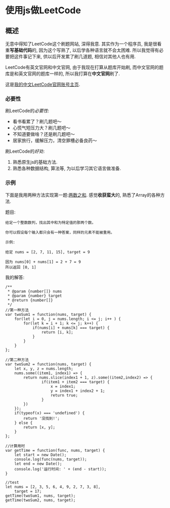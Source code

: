 # 使用js做LeetCode

## 概述

无意中得知了LeetCode这个刷题网站, 深得我意. 其实作为一个程序员, 我是很看重**写基础代码**的, 因为这个写熟了, 以后学各种语言就不会太困难. 所以我觉得有必要把这件事记下来, 供以后开发累了刷几道题, 相信对其他人也有用.

LeetCode有英文官网和中文官网, 由于我现在打算从题库开始刷, 而中文官网的题库是和英文官网的题库一样的, 所以我打算在**中文官网**刷了.

这是[我的中文LeetCode官网账号主页](https://leetcode-cn.com/sishenhei7/).

### 必要性

刷LeetCode的*必要性*:
- 看书看累了？刷几题吧～
- 心慌气短压力大？刷几题吧～
- 不知道要做啥？还是刷几题吧～
- 居家旅行，缓解压力，清空罪槽必备良药～

刷LeetCode的*好处*:
1. 熟悉原生js的基础方法.
2. 熟悉各种数据结构, 算法等, 为以后学习其它语言做准备.

### 示例

下面是我用两种方法实现第一题:[两数之和](https://leetcode-cn.com/problems/two-sum/description/). 感觉**收获蛮大**的, 熟悉了Array的各种方法.

题目:

```
给定一个整数数列，找出其中和为特定值的那两个数。

你可以假设每个输入都只会有一种答案，同样的元素不能被重用。

示例:

给定 nums = [2, 7, 11, 15], target = 9

因为 nums[0] + nums[1] = 2 + 7 = 9
所以返回 [0, 1]
```

我的解答:

```
/**
 * @param {number[]} nums
 * @param {number} target
 * @return {number[]}
 */
//第一种方法
var twoSum1 = function(nums, target) {
    for(let i = 0, j = nums.length; i <= j; i++ ) {       
        for(let k = i + 1; k <= j; k++) {
            if(nums[i] + nums[k] === target) {
                return [i, k];
            }
        }
    }
};

//第二种方法
var twoSum2 = function(nums, target) {
    let x, y, z = nums.length;
    nums.some((item1, index1) => {
        return nums.slice(index1 + 1, z).some((item2,index2) => {
                if(item1 + item2 === target) {
                    x = index1;
                    y = index1 + index2 + 1;
                    return true;
                }
        })
    });
    if(typeof(x) === 'undefined') {
        return '没找到!';
    } else {
        return [x, y];
    }
};

//计算用时
var getTime = function(func, nums, target) {
    let start = new Date();
    console.log(func(nums, target));
    let end = new Date();
    console.log('运行时间: ' + (end - start));
}

//test
let nums = [2, 3, 5, 6, 4, 9, 2, 7, 3, 8],
    target = 17;
getTime(twoSum1, nums, target);
getTime(twoSum2, nums, target);
```


































